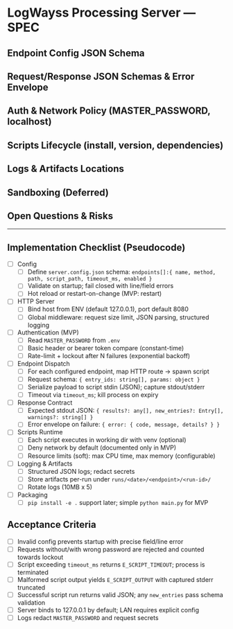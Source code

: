 # LogWayss Processing Server — SPEC

## Endpoint Config JSON Schema

## Request/Response JSON Schemas & Error Envelope

## Auth & Network Policy (MASTER_PASSWORD, localhost)

## Scripts Lifecycle (install, version, dependencies)

## Logs & Artifacts Locations

## Sandboxing (Deferred)

## Open Questions & Risks

---

## Implementation Checklist (Pseudocode)

- [ ] Config
  - [ ] Define `server.config.json` schema: `endpoints[]:{ name, method, path, script_path, timeout_ms, enabled }`
  - [ ] Validate on startup; fail closed with line/field errors
  - [ ] Hot reload or restart-on-change (MVP: restart)
- [ ] HTTP Server
  - [ ] Bind host from ENV (default 127.0.0.1), port default 8080
  - [ ] Global middleware: request size limit, JSON parsing, structured logging
- [ ] Authentication (MVP)
  - [ ] Read `MASTER_PASSWORD` from `.env`
  - [ ] Basic header or bearer token compare (constant-time)
  - [ ] Rate-limit + lockout after N failures (exponential backoff)
- [ ] Endpoint Dispatch
  - [ ] For each configured endpoint, map HTTP route → spawn script
  - [ ] Request schema: `{ entry_ids: string[], params: object }`
  - [ ] Serialize payload to script stdin (JSON); capture stdout/stderr
  - [ ] Timeout via `timeout_ms`; kill process on expiry
- [ ] Response Contract
  - [ ] Expected stdout JSON: `{ results?: any[], new_entries?: Entry[], warnings?: string[] }`
  - [ ] Error envelope on failure: `{ error: { code, message, details? } }`
- [ ] Scripts Runtime
  - [ ] Each script executes in working dir with venv (optional)
  - [ ] Deny network by default (documented only in MVP)
  - [ ] Resource limits (soft): max CPU time, max memory (configurable)
- [ ] Logging & Artifacts
  - [ ] Structured JSON logs; redact secrets
  - [ ] Store artifacts per-run under `runs/<date>/<endpoint>/<run-id>/`
  - [ ] Rotate logs (10MB x 5)
- [ ] Packaging
  - [ ] `pip install -e .` support later; simple `python main.py` for MVP

## Acceptance Criteria

- [ ] Invalid config prevents startup with precise field/line error
- [ ] Requests without/with wrong password are rejected and counted towards lockout
- [ ] Script exceeding `timeout_ms` returns `E_SCRIPT_TIMEOUT`; process is terminated
- [ ] Malformed script output yields `E_SCRIPT_OUTPUT` with captured stderr truncated
- [ ] Successful script run returns valid JSON; any `new_entries` pass schema validation
- [ ] Server binds to 127.0.0.1 by default; LAN requires explicit config
- [ ] Logs redact `MASTER_PASSWORD` and request secrets

